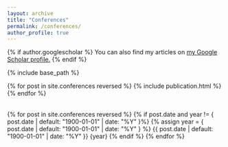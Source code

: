 ```yaml
---
layout: archive
title: "Conferences"
permalink: /conferences/
author_profile: true
---
```


{% if author.googlescholar %}
  You can also find my articles on <u><a href="{{author.googlescholar}}">my Google Scholar profile</a>.</u>
{% endif %}

{% include base_path %}

<table>
{% for post in site.conferences reversed %}
  <tr>{% include publication.html %}</tr>
{% endfor %}
</table>


{% for post in site.conferences reversed %}
{% if post.date and year != { post.date | default: "1900-01-01" | date: "%Y" }%}
          {% assign year = { post.date | default: "1900-01-01" | date: "%Y" } %}
          {{ post.date | default: "1900-01-01" | date: "%Y" }}
          {year}
{% endif %}
{% endfor %}
